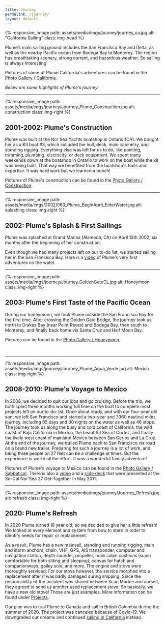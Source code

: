 ```yaml
---
title: Journey
permalink: /journey/
layout: default
---
```


{% responsive_image path: assets/media/imgs/journey/journey_ca.jpg alt: "California Sailing" class: img-head %}

Plume’s main sailing ground includes the San Francisco Bay and Delta, as well as
the nearby Pacific ocean from Bodega Bay to Monterey. The region has
breathtaking scenery, strong current, and hazardous weather. So sailing is
always interesting!

Pictures of some of Plume California's adventures can be found in the
[Photo Gallery / California](https://photos.flupes.family/Public/Plume/SailingCA).

*Below are some highlights of Plume's journey:*

---

{% responsive_image path: assets/media/imgs/journey/Journey_Plume_Construction.jpg alt: construction class: img-right %}
## 2001-2002: Plume's Construction

Plume was built at the Nor'Sea Yachts boatshop in Ontario (CA). We bought her as
a Kit boat #3, which included the hull, deck, main cabinetry, and standing
rigging. Everything else was left for us to do, like painting, trimming,
plumbing, electricity, or deck equipment. We spent many weekends down at the
boatshop in Ontario to work on the boat while the kit was being built. That way
we benefited from the boatshop's tools and expertise. It was hard work but we
learned a bunch!

Pictures of Plume's construction can be found in the
[Photo Gallery / Construction](https://photos.flupes.family/Public/Plume/Projects/2002-01-Construction/).

---

{% responsive_image path: assets/media/imgs/2002/060_Plume_BeginApril_EnterWater.jpg alt: splashing class: img-right %}
## 2002: Plume's Splash & First Sailings

Plume was splashed at Grand Marina (Alameda, CA) on April 12th 2002, six months
after the beginning of her construction. 

Even though we had many projects left on our to-do list, we started sailing her
in the San Francisco Bay. Here is a
[video](https://photos.flupes.family/Public/Plume/SailingCA/FirstSailings/i-QwxLS7F/A)
of Plume's very first adventures on the water.

---

{% responsive_image path: assets/media/imgs/journey/Journey_GoldenGateCL.jpg alt: Honeymoon class: img-right %}
## 2003: Plume's First Taste of the Pacific Ocean

During our honeymoon, we took Plume outside the San Francisco Bay for the first
time. After crossing the Golden Gate Bridge, the journey took us north to Drakes
Bay (near Point Reyes) and Bodega Bay, then south to Monterey, and finally back
home via Santa Cruz and Half Moon Bay.

Pictures can be found in the [Photo Gallery / Honeymoon](https://photos.flupes.family/Public/Plume/SailingCA/2003-07Honey-Moon/).

<br class="stop-wrap"/> 

---

{% responsive_image path: assets/media/imgs/journey/Journey_Plume_Agua_Verde.jpg alt: Mexico class: img-right %}
## 2008-2010: Plume's Voyage to Mexico

In 2008, we decided to quit our jobs and go cruising. Before the trip, we both
spent three months working full time on the boat to complete most projects left
on our to-do-list. Once about ready, and with our four-year old son, we left San
Francisco and started a two-year and 3360 nautical miles journey, including 65
days and 30 nights on the water as well as 46 stops. The journey took us along
the busy and cold coast of California, the wild coast of Baja California in
Mexico, the beautiful Sea of Cortez, and finally the lively west coast of
mainland Mexico between San Carlos and La Cruz. At the end of the journey, we
trailed Plume back to San Francisco via road on a brand new trailer. Preparing
for such a journey is a lot of work, and being three people on 27 feet can be a
challenge at times. But the experience is worth all the effort. It was a
wonderful family adventure!

Pictures of Plume's voyage to Mexico can be found in the
[Photo Gallery / Sabbatical](https://photos.flupes.family/Public/Plume/Sabbatical).
There is also a [video](https://photos.flupes.family/Public/Plume/Sabbatical/Video/i-6VdXRLw/A) and a [slide deck](/assets/media/other/PlumeSabbaticalSmall.pdf) that were presented at the
So-Cal Nor'Sea 27 Get-Together in May 2011.

---

{% responsive_image path: assets/media/imgs/journey/Journey_Refresh.jpg alt: refresh class: img-right %}
## 2020: Plume's Refresh

In 2020 Plume turned 18 year old, so we decided to give her a little refresh! We
looked at every element and system from bow to stern in order to identify needs
for repair or replacement.


As a result, Plume has a new mainsail, standing and running rigging, main and
storm anchors, chain, VHF, GPS, AIS transponder, computer and navigation
station, depth sounder, propeller, main cabin cushions (super comfortable for
both sitting and sleeping), canvas for hatch and companionways, galley sole, and
more. The engine and stove were thoroughly serviced. For our stove however, the
service morphed into a replacement after it was badly damaged during shipping.
Since the responsibility of the accident was shared between Scan Marine and
ourself, they agreed to send us another used replacement stove. So basically, we
have a new old stove! Those are just examples. More information can be found
under [Projects](/projects/).

Our plan was to trail Plume to Canada and sail in British Columbia during the
summer of 2020. The project was canceled because of Covid-19. We downgraded our
dreams and continued
[sailing in California](https://photos.flupes.family/Public/Plume/SailingCA)
instead.
